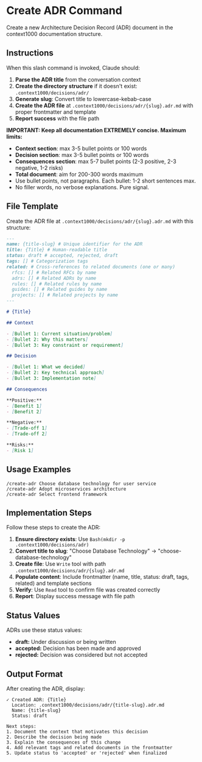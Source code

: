 # Create ADR Command

Create a new Architecture Decision Record (ADR) document in the context1000 documentation structure.

## Instructions

When this slash command is invoked, Claude should:

1. **Parse the ADR title** from the conversation context
2. **Create the directory structure** if it doesn't exist: `.context1000/decisions/adr/`
3. **Generate slug**: Convert title to lowercase-kebab-case
4. **Create the ADR file** at `.context1000/decisions/adr/{slug}.adr.md` with proper frontmatter and template
5. **Report success** with the file path

**IMPORTANT: Keep all documentation EXTREMELY concise. Maximum limits:**

- **Context section**: max 3-5 bullet points or 100 words
- **Decision section**: max 3-5 bullet points or 100 words
- **Consequences section**: max 5-7 bullet points (2-3 positive, 2-3 negative, 1-2 risks)
- **Total document**: aim for 200-300 words maximum
- Use bullet points, not paragraphs. Each bullet: 1-2 short sentences max.
- No filler words, no verbose explanations. Pure signal.

## File Template

Create the ADR file at `.context1000/decisions/adr/{slug}.adr.md` with this structure:

```markdown
---
name: {title-slug} # Unique identifier for the ADR
title: {Title} # Human-readable title
status: draft # accepted, rejected, draft
tags: [] # Categorization tags
related: # Cross-references to related documents (one or many)
  rfcs: [] # Related RFCs by name
  adrs: [] # Related ADRs by name
  rules: [] # Related rules by name
  guides: [] # Related guides by name
  projects: [] # Related projects by name
---

# {Title}

## Context

- [Bullet 1: Current situation/problem]
- [Bullet 2: Why this matters]
- [Bullet 3: Key constraint or requirement]

## Decision

- [Bullet 1: What we decided]
- [Bullet 2: Key technical approach]
- [Bullet 3: Implementation note]

## Consequences

**Positive:**
- [Benefit 1]
- [Benefit 2]

**Negative:**
- [Trade-off 1]
- [Trade-off 2]

**Risks:**
- [Risk 1]
```

## Usage Examples

```
/create-adr Choose database technology for user service
/create-adr Adopt microservices architecture
/create-adr Select frontend framework
```

## Implementation Steps

Follow these steps to create the ADR:

1. **Ensure directory exists**: Use `Bash(mkdir -p .context1000/decisions/adr)`
2. **Convert title to slug**: "Choose Database Technology" → "choose-database-technology"
3. **Create file**: Use `Write` tool with path `.context1000/decisions/adr/{slug}.adr.md`
4. **Populate content**: Include frontmatter (name, title, status: draft, tags, related) and template sections
5. **Verify**: Use `Read` tool to confirm file was created correctly
6. **Report**: Display success message with file path

## Status Values

ADRs use these status values:

- **draft:** Under discussion or being written
- **accepted:** Decision has been made and approved
- **rejected:** Decision was considered but not accepted

## Output Format

After creating the ADR, display:

```
✓ Created ADR: {Title}
  Location: .context1000/decisions/adr/{title-slug}.adr.md
  Name: {title-slug}
  Status: draft

Next steps:
1. Document the context that motivates this decision
2. Describe the decision being made
3. Explain the consequences of this change
4. Add relevant tags and related documents in the frontmatter
5. Update status to 'accepted' or 'rejected' when finalized
```
